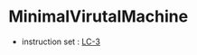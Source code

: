 # MinimalVirutalMachine

- instruction set : [LC-3](https://en.wikipedia.org/wiki/Little_Computer_3)
